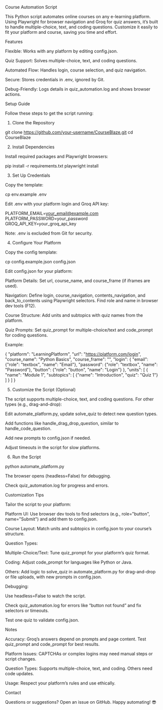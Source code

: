 Course Automation Script

This Python script automates online courses on any e-learning platform. Using Playwright for browser navigation and Groq for quiz answers, it’s built to handle multiple-choice, text, and coding questions. Customize it easily to fit your platform and course, saving you time and effort.



Features





Flexible: Works with any platform by editing config.json.



Quiz Support: Solves multiple-choice, text, and coding questions.



Automated Flow: Handles login, course selection, and quiz navigation.



Secure: Stores credentials in .env, ignored by Git.



Debug-Friendly: Logs details in quiz_automation.log and shows browser actions.



Setup Guide

Follow these steps to get the script running:

1. Clone the Repository

git clone https://github.com/your-username/CourseBlaze.git
cd CourseBlaze

2. Install Dependencies

Install required packages and Playwright browsers:

pip install -r requirements.txt
playwright install

3. Set Up Credentials





Copy the template:

cp env.example .env



Edit .env with your platform login and Groq API key:

PLATFORM_EMAIL=your_email@example.com
PLATFORM_PASSWORD=your_password
GROQ_API_KEY=your_groq_api_key

Note: .env is excluded from Git for security.

4. Configure Your Platform





Copy the config template:

cp config.example.json config.json



Edit config.json for your platform:





Platform Details: Set url, course_name, and course_frame (if iframes are used).



Navigation: Define login, course_navigation, contents_navigation, and back_to_contents using Playwright selectors. Find role and name in browser dev tools (F12).



Course Structure: Add units and subtopics with quiz names from the platform.



Quiz Prompts: Set quiz_prompt for multiple-choice/text and code_prompt for coding questions.



Example:

{
  "platform": "LearningPlatform",
  "url": "https://platform.com/login",
  "course_name": "Python Basics",
  "course_frame": "",
  "login": {
    "email": {"role": "textbox", "name": "Email"},
    "password": {"role": "textbox", "name": "Password"},
    "button": {"role": "button", "name": "Login"}
  },
  "units": [
    {
      "name": "Module 1",
      "subtopics": [
        {"name": "Introduction", "quiz": "Quiz 1"}
      ]
    }
  ]
}

5. Customize the Script (Optional)

The script supports multiple-choice, text, and coding questions. For other types (e.g., drag-and-drop):





Edit automate_platform.py, update solve_quiz to detect new question types.



Add functions like handle_drag_drop_question, similar to handle_code_question.



Add new prompts to config.json if needed.



Adjust timeouts in the script for slow platforms.

6. Run the Script

python automate_platform.py





The browser opens (headless=False) for debugging.



Check quiz_automation.log for progress and errors.



Customization Tips

Tailor the script to your platform:





Platform UI: Use browser dev tools to find selectors (e.g., role="button", name="Submit") and add them to config.json.



Course Layout: Match units and subtopics in config.json to your course’s structure.



Question Types:





Multiple-Choice/Text: Tune quiz_prompt for your platform’s quiz format.



Coding: Adjust code_prompt for languages like Python or Java.



Others: Add logic to solve_quiz in automate_platform.py for drag-and-drop or file uploads, with new prompts in config.json.



Debugging:





Use headless=False to watch the script.



Check quiz_automation.log for errors like “button not found” and fix selectors or timeouts.



Test one quiz to validate config.json.



Notes





Accuracy: Groq’s answers depend on prompts and page content. Test quiz_prompt and code_prompt for best results.



Platform Issues: CAPTCHAs or complex logins may need manual steps or script changes.



Question Types: Supports multiple-choice, text, and coding. Others need code updates.



Usage: Respect your platform’s rules and use ethically.



Contact

Questions or suggestions? Open an issue on GitHub. Happy automating! 😎
